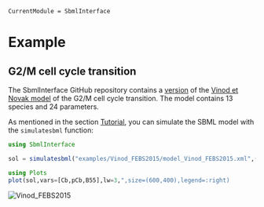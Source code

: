 ```@meta
CurrentModule = SbmlInterface
```

# Example

## G2/M cell cycle transition

The SbmlInterface GitHub repository contains a [version](https://github.com/paulflang/SbmlInterface.jl/blob/main/examples/Vinod_FEBS2015/model_Vinod_FEBS2015.xml) of the [Vinod et Novak model](https://www.sciencedirect.com/science/article/pii/S0014579315000873) of the G2/M cell cycle transition. The model contains 13 species and 24 parameters.

As mentioned in the section [Tutorial](@ref), you can simulate the SBML model with the `simulatesbml` function:

```julia
using SbmlInterface

sol = simulatesbml("examples/Vinod_FEBS2015/model_Vinod_FEBS2015.xml",(0.0,300.0))

using Plots
plot(sol,vars=[Cb,pCb,B55],lw=3,",size=(600,400),legend=:right)
```

![Vinod_FEBS2015](./Vinod_FEBS2015.png)
